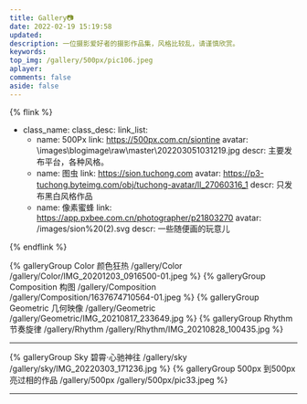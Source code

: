 ```yaml
---
title: Gallery📷
date: 2022-02-19 15:19:58
updated:
description: 一位摄影爱好者的摄影作品集，风格比较乱，请谨慎欣赏。
keywords:
top_img: /gallery/500px/pic106.jpeg
aplayer:
comments: false
aside: false
---
```


{% flink %}
- class_name: 
  class_desc: 
  link_list:
    - name: 500Px
      link: https://500px.com.cn/siontine
      avatar: \images\blogimage\raw\master\202203051031219.jpg
      descr: 主要发布平台，各种风格。
    - name: 图虫
      link: https://sion.tuchong.com
      avatar: https://p3-tuchong.byteimg.com/obj/tuchong-avatar/ll_27060316_1
      descr: 只发布黑白风格作品
    - name: 像素蜜蜂
      link: https://app.pxbee.com.cn/photographer/p21803270
      avatar: /images/sion%20(2).svg
      descr: 一些随便画的玩意儿
      
{% endflink %}

<div class="gallery-group-main">
{% galleryGroup Color 颜色狂热 /gallery/Color /gallery/Color/IMG_20201203_0916500-01.jpeg %}
{% galleryGroup Composition 构图 /gallery/Composition /gallery/Composition/1637674710564-01.jpeg %}
{% galleryGroup Geometric 几何映像 /gallery/Geometric /gallery/Geometric/IMG_20210817_233649.jpg %}
{% galleryGroup Rhythm 节奏旋律 /gallery/Rhythm /gallery/Rhythm/IMG_20210828_100435.jpg %}
</div>

------

<div class="gallery-group-main">
{% galleryGroup Sky 碧霄·心驰神往 /gallery/sky /gallery/sky/IMG_20220303_171236.jpg %}
{% galleryGroup 500px 到500px亮过相的作品 /gallery/500px /gallery/500px/pic33.jpeg %}
</div>

----
